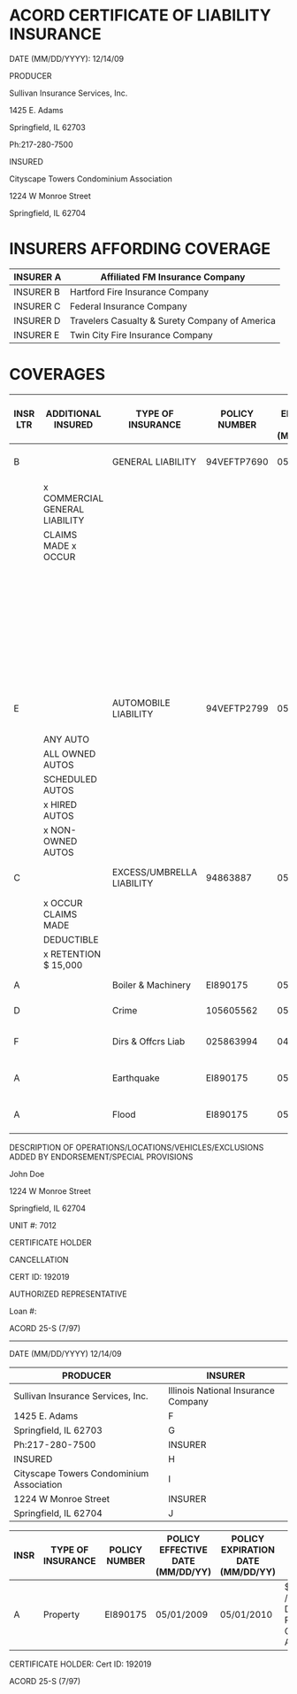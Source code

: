 # ACORD CERTIFICATE OF LIABILITY INSURANCE

DATE (MM/DD/YYYY): 12/14/09

PRODUCER

Sullivan Insurance Services, Inc.

1425 E. Adams

Springfield, IL 62703

Ph:217-280-7500

INSURED

Cityscape Towers Condominium Association

1224 W Monroe Street

Springfield, IL 62704

# INSURERS AFFORDING COVERAGE

|INSURER A|Affiliated FM Insurance Company|
|---|---|
|INSURER B|Hartford Fire Insurance Company|
|INSURER C|Federal Insurance Company|
|INSURER D|Travelers Casualty & Surety Company of America|
|INSURER E|Twin City Fire Insurance Company|

# COVERAGES

|INSR LTR|ADDITIONAL INSURED|TYPE OF INSURANCE|POLICY NUMBER|POLICY EFFECTIVE DATE (MM/DD/YY)|POLICY EXPIRATION DATE (MM/DD/YY)|LIMITS|
|---|---|---|---|---|---|---|
|B| |GENERAL LIABILITY|94VEFTP7690|05/01/2009|05/01/2010|EACH OCCURRENCE: $1,200,000|
| |x COMMERCIAL GENERAL LIABILITY| | | | |FIRE DAMAGE (Any one fire): $350,000|
| |CLAIMS MADE x OCCUR| | | | |MED EXP (Any one person): $15,000|
| | | | | | |PERSONAL & ADV INJURY: $1,200,000|
| | | | | | |GENERAL AGGREGATE: $2,500,000|
| | | | | | |PRODUCTS - COMP/OP AGG: $2,500,000|
|E| |AUTOMOBILE LIABILITY|94VEFTP2799|05/01/2009|05/01/2010|COMBINED SINGLE LIMIT (Ea accident): $1,200,000|
| |ANY AUTO| | | | | |
| |ALL OWNED AUTOS| | | | | |
| |SCHEDULED AUTOS| | | | | |
| |x HIRED AUTOS| | | | | |
| |x NON-OWNED AUTOS| | | | | |
|C| |EXCESS/UMBRELLA LIABILITY|94863887|05/01/2009|05/01/2010|EACH OCCURRENCE: $30,000,000|
| |x OCCUR CLAIMS MADE| | | | |AGGREGATE: $30,000,000|
| |DEDUCTIBLE| | | | | |
| |x RETENTION $ 15,000| | | | | |
|A| |Boiler & Machinery|EI890175|05/01/2009|05/01/2010|$145,137,931 / $6,000 Ded.|
|D| |Crime|105605562|05/01/2009|05/01/2010|$1,200,000 / $15,000 Ded.|
|F| |Dirs & Offcrs Liab|025863994|04/30/2009|04/30/2010|$2,500,000 / $6,000 Retention|
|A| |Earthquake|EI890175|05/01/2009|05/01/2010|$160,000,000/$110,000 Deductible|
|A| |Flood|EI890175|05/01/2009|05/01/2010|$110,000,000/$110,000 Deductible|

DESCRIPTION OF OPERATIONS/LOCATIONS/VEHICLES/EXCLUSIONS ADDED BY ENDORSEMENT/SPECIAL PROVISIONS

John Doe

1224 W Monroe Street

Springfield, IL 62704

UNIT #: 7012

CERTIFICATE HOLDER

CANCELLATION

CERT ID: 192019

AUTHORIZED REPRESENTATIVE

Loan #:

ACORD 25-S (7/97)

---

DATE (MM/DD/YYYY)
12/14/09

|PRODUCER|INSURER|
|---|---|
|Sullivan Insurance Services, Inc.|Illinois National Insurance Company|
|1425 E. Adams|F|
|Springfield, IL 62703|G|
|Ph:217-280-7500|INSURER|
|INSURED|H|
|Cityscape Towers Condominium Association|I|
|1224 W Monroe Street|INSURER|
|Springfield, IL 62704|J|

|INSR|TYPE OF INSURANCE|POLICY NUMBER|POLICY EFFECTIVE DATE (MM/DD/YY)|POLICY EXPIRATION DATE (MM/DD/YY)|LIMITS|
|---|---|---|---|---|---|
|A|Property|EI890175|05/01/2009|05/01/2010|$145,139,931 / $15,000 Ded. / Replacement Cost / Agreed Amount|

CERTIFICATE HOLDER: Cert ID: 192019

ACORD 25-S (7/97)